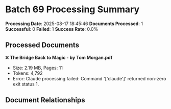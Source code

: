 # Batch 69 Processing Summary

**Processing Date**: 2025-08-17 18:45:46
**Documents Processed**: 1
**Successful**: 0
**Failed**: 1
**Success Rate**: 0.0%

## Processed Documents

❌ **The Bridge Back to Magic - by Tom Morgan.pdf**
   - Size: 2.19 MB, Pages: 11
   - Tokens: 4,792
   - Error: Claude processing failed: Command '['claude']' returned non-zero exit status 1.

## Document Relationships

